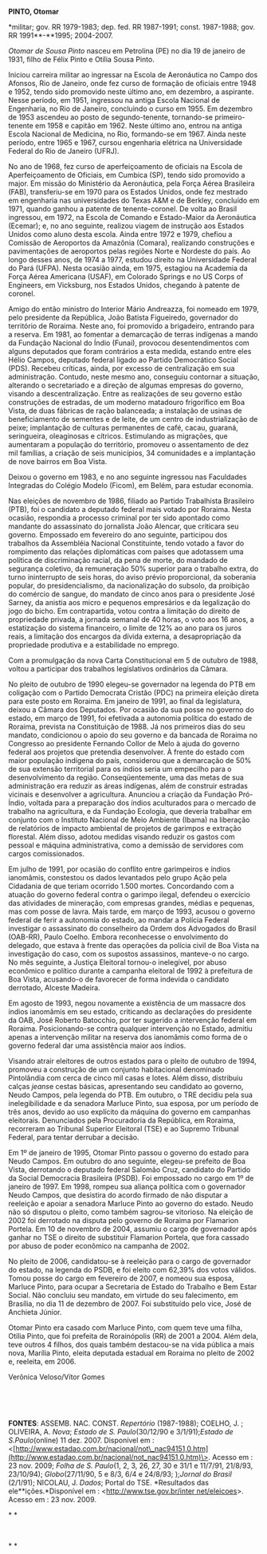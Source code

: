 **PINTO, Otomar**

\*militar; gov. RR 1979-1983; dep. fed. RR 1987-1991; const. 1987-1988;
gov. RR 1991**-**1995; 2004-2007.

*Otomar de Sousa Pinto* nasceu em Petrolina (PE) no dia 19 de janeiro de
1931, filho de Félix Pinto e Otília Sousa Pinto.

Iniciou carreira militar ao ingressar na Escola de Aeronáutica no Campo
dos Afonsos, Rio de Janeiro, onde fez curso de formação de oficiais
entre 1948 e 1952, tendo sido promovido neste último ano, em dezembro, a
aspirante. Nesse período, em 1951, ingressou na antiga Escola Nacional
de Engenharia, no Rio de Janeiro, concluindo o curso em 1955. Em
dezembro de 1953 ascendeu ao posto de segundo-tenente, tornando-se
primeiro-tenente em 1958 e capitão em 1962. Neste último ano, entrou na
antiga Escola Nacional de Medicina, no Rio, formando-se em 1967. Ainda
neste período, entre 1965 e 1967, cursou engenharia elétrica na
Universidade Federal do Rio de Janeiro (UFRJ).

No ano de 1968, fez curso de aperfeiçoamento de oficiais na Escola de
Aperfeiçoamento de Oficiais, em Cumbica (SP), tendo sido promovido a
major. Em missão do Ministério da Aeronáutica, pela Força Aérea
Brasileira (FAB), transferiu-se em 1970 para os Estados Unidos, onde fez
mestrado em engenharia nas universidades do Texas A&M e de Berkley,
concluído em 1971, quando ganhou a patente de tenente-coronel. De volta
ao Brasil ingressou, em 1972, na Escola de Comando e Estado-Maior da
Aeronáutica (Ecemar); e, no ano seguinte, realizou viagem de instrução
aos Estados Unidos como aluno desta escola. Ainda entre 1972 e 1979,
chefiou a Comissão de Aeroportos da Amazônia (Comara), realizando
construções e pavimentações de aeroportos pelas regiões Norte e Nordeste
do país. Ao longo desses anos, de 1974 a 1977, estudou direito na
Universidade Federal do Pará (UFPA). Nesta ocasião ainda, em 1975,
estagiou na Academia da Força Aérea Americana (USAF), em Colorado
Springs e no US Corps of Engineers, em Vicksburg, nos Estados Unidos,
chegando à patente de coronel.

Amigo do então ministro do Interior Mário Andreazza, foi nomeado em
1979, pelo presidente da República, João Batista Figueiredo, governador
do território de Roraima. Neste ano, foi promovido a brigadeiro,
entrando para a reserva. Em 1981, ao fomentar a demarcação de terras
indígenas a mando da Fundação Nacional do Índio (Funai), provocou
desentendimentos com alguns deputados que foram contrários a esta
medida, estando entre eles Hélio Campos, deputado federal ligado ao
Partido Democrático Social (PDS). Recebeu críticas, ainda, por excesso
de centralização em sua administração. Contudo, neste mesmo ano,
conseguiu contornar a situação, alterando o secretariado e a direção de
algumas empresas do governo, visando a descentralização. Entre as
realizações de seu governo estão construções de estradas, de um moderno
matadouro frigorífico em Boa Vista, de duas fábricas de ração
balanceada; a instalação de usinas de beneficiamento de sementes e de
leite, de um centro de industrialização de peixe; implantação de
culturas permanentes de café, cacau, guaraná, seringueira, oleaginosas e
cítricos. Estimulando as migrações, que aumentaram a população do
território, promoveu o assentamento de dez mil famílias, a criação de
seis municípios, 34 comunidades e a implantação de nove bairros em Boa
Vista.

Deixou o governo em 1983, e no ano seguinte ingressou nas Faculdades
Integradas do Colégio Modelo (Ficom), em Belém, para estudar economia.

Nas eleições de novembro de 1986, filiado ao Partido Trabalhista
Brasileiro (PTB), foi o candidato a deputado federal mais votado por
Roraima. Nesta ocasião, respondia a processo criminal por ter sido
apontado como mandante do assassinato do jornalista João Alencar, que
criticara seu governo. Empossado em fevereiro do ano seguinte,
participou dos trabalhos da Assembléia Nacional Constituinte, tendo
votado a favor do rompimento das relações diplomáticas com países que
adotassem uma política de discriminação racial, da pena de morte, do
mandado de segurança coletivo, da remuneração 50% superior para o
trabalho extra, do turno ininterrupto de seis horas, do aviso prévio
proporcional, da soberania popular, do presidencialismo, da
nacionalização do subsolo, da proibição do comércio de sangue, do
mandato de cinco anos para o presidente José Sarney, da anistia aos
micro e pequenos empresários e da legalização do jogo do bicho. Em
contrapartida, votou contra a limitação do direito de propriedade
privada, a jornada semanal de 40 horas, o voto aos 16 anos, a
estatização do sistema financeiro, o limite de 12% ao ano para os juros
reais, a limitação dos encargos da dívida externa, a desapropriação da
propriedade produtiva e a estabilidade no emprego.

Com a promulgação da nova Carta Constitucional em 5 de outubro de 1988,
voltou a participar dos trabalhos legislativos ordinários da Câmara.

No pleito de outubro de 1990 elegeu-se governador na legenda do PTB em
coligação com o Partido Democrata Cristão (PDC) na primeira eleição
direta para este posto em Roraima. Em janeiro de 1991, ao final da
legislatura, deixou a Câmara dos Deputados. Por ocasião da sua posse no
governo do estado, em março de 1991, foi efetivada a autonomia política
do estado de Roraima, prevista na Constituição de 1988. Já nos primeiros
dias do seu mandato, condicionou o apoio do seu governo e da bancada de
Roraima no Congresso ao presidente Fernando Collor de Melo à ajuda do
governo federal aos projetos que pretendia desenvolver. À frente do
estado com maior população indígena do país, considerou que a demarcação
de 50% de sua extensão territorial para os índios seria um empecilho
para o desenvolvimento da região. Conseqüentemente, uma das metas de sua
administração era reduzir as áreas indígenas, além de construir estradas
vicinais e desenvolver a agricultura. Anunciou a criação da Fundação
Pró-Índio, voltada para a preparação dos índios aculturados para o
mercado de trabalho na agricultura, e da Fundação Ecologia, que deveria
trabalhar em conjunto com o Instituto Nacional de Meio Ambiente (Ibama)
na liberação de relatórios de impacto ambiental de projetos de garimpos
e extração florestal. Além disso, adotou medidas visando reduzir os
gastos com pessoal e máquina administrativa, como a demissão de
servidores com cargos comissionados.

Em julho de 1991, por ocasião do conflito entre garimpeiros e índios
ianomâmis, constestou os dados levantados pelo grupo Ação pela Cidadania
de que teriam ocorrido 1.500 mortes. Concordando com a atuação do
governo federal contra o garimpo ilegal, defendeu o exercício das
atividades de mineração, com empresas grandes, médias e pequenas, mas
com posse de lavra. Mais tarde, em março de 1993, acusou o governo
federal de ferir a autonomia do estado, ao mandar a Polícia Federal
investigar o assassinato do conselheiro da Ordem dos Advogados do Brasil
(OAB-RR), Paulo Coelho. Embora reconhecesse o envolvimento do delegado,
que estava à frente das operações da polícia civil de Boa Vista na
investigação do caso, com os supostos assassinos, manteve-o no cargo. No
mês seguinte, a Justiça Eleitoral tornou-o inelegível, por abuso
econômico e político durante a campanha eleitoral de 1992 à prefeitura
de Boa Vista, acusando-o de favorecer de forma indevida o candidato
derrotado, Alceste Madeira.

Em agosto de 1993, negou novamente a existência de um massacre dos
índios ianomâmis em seu estado, criticando as declarações do presidente
da OAB, José Roberto Batocchio, por ter sugerido a intervenção federal
em Roraima. Posicionando-se contra qualquer intervenção no Estado,
admitiu apenas a intervenção militar na reserva dos ianomâmis como forma
de o governo federal dar uma assistência maior aos índios.

Visando atrair eleitores de outros estados para o pleito de outubro de
1994, promoveu a construção de um conjunto habitacional denominado
Pintolândia com cerca de cinco mil casas e lotes. Além disso, distribuiu
calças *jeans*e cestas básicas, apresentando seu candidato ao governo,
Neudo Campos, pela legenda do PTB. Em outubro, o TRE decidiu pela sua
inelegibilidade e da senadora Marluce Pinto, sua esposa, por um período
de três anos, devido ao uso explícito da máquina do governo em campanhas
eleitorais. Denunciados pela Procuradoria da República, em Roraima,
recorreram ao Tribunal Superior Eleitoral (TSE) e ao Supremo Tribunal
Federal, para tentar derrubar a decisão.

Em 1º de janeiro de 1995, Otomar Pinto passou o governo do estado para
Neudo Campos. Em outubro do ano seguinte, elegeu-se prefeito de Boa
Vista, derrotando o deputado federal Salomão Cruz, candidato do Partido
da Social Democracia Brasileira (PSDB). Foi empossado no cargo em 1º de
janeiro de 1997. Em 1998, rompeu sua aliança política com o governador
Neudo Campos, que desistira do acordo firmado de não disputar a
reeleição e apoiar a senadora Marluce Pinto ao governo do estado. Neudo
não só disputou o pleito, como também sagrou-se vitorioso. Na eleição de
2002 foi derrotado na disputa pelo governo de Roraima por Flamarion
Portela. Em 10 de novembro de 2004, assumiu o cargo de governador após
ganhar no TSE o direito de substituir Flamarion Portela, que fora
cassado por abuso de poder econômico na campanha de 2002.

No pleito de 2006, candidatou-se à reeleição para o cargo de governador
do estado, na legenda do PSDB, e foi eleito com 62,39% dos votos
válidos. Tomou posse do cargo em fevereiro de 2007, e nomeou sua esposa,
Marluce Pinto, para ocupar a Secretaria de Estado do Trabalho e Bem
Estar Social. Não concluiu seu mandato, em virtude do seu falecimento,
em Brasília, no dia 11 de dezembro de 2007. Foi substituído pelo vice,
José de Anchieta Júnior.

Otomar Pinto era casado com Marluce Pinto, com quem teve uma filha,
Otília Pinto, que foi prefeita de Rorainópolis (RR) de 2001 a 2004. Além
dela, teve outros 4 filhos, dos quais também destacou-se na vida pública
a mais nova, Marília Pinto, eleita deputada estadual em Roraima no
pleito de 2002 e, reeleita, em 2006.

Verônica Veloso/Vítor Gomes

 

 

**FONTES**: ASSEMB. NAC. CONST. *Repertório* (1987-1988); COELHO, J. ;
OLIVEIRA, A. *Nova*; *Estado de S. Paulo*(30/12/90 e 3/1/91);*Estado de
S.Paulo*(online) 11 dez. 2007. Disponível em :
\<[http://www.estadao.com.br/nacional/not\_nac94151,0.htm](http://www.estadao.com.br/nacional/not_nac94151,0.htm)\>.
Acesso em : 23 nov. 2009; *Folha de S. Paulo*(1, 2, 3, 26, 27, 30 e 31/1
e 11/7/91, 21/8/93, 23/10/94); *Globo*(27/11/90, 5 e 8/3, 6/4 e 24/8/93;
);*Jornal do Brasil* (2/1/91); NICOLAU, J. *Dados*; Portal do TSE.
*Resultados das ele**ições.*Disponível em :
\<[http://www.tse.gov.br/inter
net/eleicoes](http://www.tse.gov.br/inter%20net/eleicoes)\>. Acesso em :
23 nov. 2009.

* *

 

* *

 
